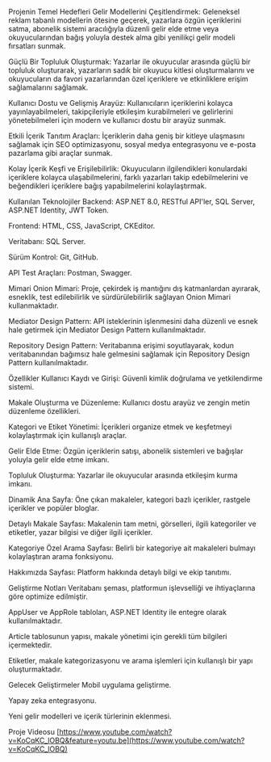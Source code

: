 Projenin Temel Hedefleri
Gelir Modellerini Çeşitlendirmek: Geleneksel reklam tabanlı modellerin ötesine geçerek, yazarlara özgün içeriklerini satma, abonelik sistemi aracılığıyla düzenli gelir elde etme veya okuyucularından bağış yoluyla destek alma gibi yenilikçi gelir modeli fırsatları sunmak.

Güçlü Bir Topluluk Oluşturmak: Yazarlar ile okuyucular arasında güçlü bir topluluk oluşturarak, yazarların sadık bir okuyucu kitlesi oluşturmalarını ve okuyucuların da favori yazarlarından özel içeriklere ve etkinliklere erişim sağlamalarını sağlamak.

Kullanıcı Dostu ve Gelişmiş Arayüz: Kullanıcıların içeriklerini kolayca yayınlayabilmeleri, takipçileriyle etkileşim kurabilmeleri ve gelirlerini yönetebilmeleri için modern ve kullanıcı dostu bir arayüz sunmak.

Etkili İçerik Tanıtım Araçları: İçeriklerin daha geniş bir kitleye ulaşmasını sağlamak için SEO optimizasyonu, sosyal medya entegrasyonu ve e-posta pazarlama gibi araçlar sunmak.

Kolay İçerik Keşfi ve Erişilebilirlik: Okuyucuların ilgilendikleri konulardaki içeriklere kolayca ulaşabilmelerini, farklı yazarları takip edebilmelerini ve beğendikleri içeriklere bağış yapabilmelerini kolaylaştırmak.

Kullanılan Teknolojiler
Backend: ASP.NET 8.0, RESTful API'ler, SQL Server, ASP.NET Identity, JWT Token.

Frontend: HTML, CSS, JavaScript, CKEditor.

Veritabanı: SQL Server.

Sürüm Kontrol: Git, GitHub.

API Test Araçları: Postman, Swagger.

Mimari
Onion Mimari: Proje, çekirdek iş mantığını dış katmanlardan ayırarak, esneklik, test edilebilirlik ve sürdürülebilirlik sağlayan Onion Mimari kullanmaktadır.

Mediator Design Pattern: API isteklerinin işlenmesini daha düzenli ve esnek hale getirmek için Mediator Design Pattern kullanılmaktadır.

Repository Design Pattern: Veritabanına erişimi soyutlayarak, kodun veritabanından bağımsız hale gelmesini sağlamak için Repository Design Pattern kullanılmaktadır.

Özellikler
Kullanıcı Kaydı ve Girişi: Güvenli kimlik doğrulama ve yetkilendirme sistemi.

Makale Oluşturma ve Düzenleme: Kullanıcı dostu arayüz ve zengin metin düzenleme özellikleri.

Kategori ve Etiket Yönetimi: İçerikleri organize etmek ve keşfetmeyi kolaylaştırmak için kullanışlı araçlar.

Gelir Elde Etme: Özgün içeriklerin satışı, abonelik sistemleri ve bağışlar yoluyla gelir elde etme imkanı.

Topluluk Oluşturma: Yazarlar ile okuyucular arasında etkileşim kurma imkanı.

Dinamik Ana Sayfa: Öne çıkan makaleler, kategori bazlı içerikler, rastgele içerikler ve popüler bloglar.

Detaylı Makale Sayfası: Makalenin tam metni, görselleri, ilgili kategoriler ve etiketler, yazar bilgisi ve diğer ilgili içerikler.

Kategoriye Özel Arama Sayfası: Belirli bir kategoriye ait makaleleri bulmayı kolaylaştıran arama fonksiyonu.

Hakkımızda Sayfası: Platform hakkında detaylı bilgi ve ekip tanıtımı.

Geliştirme Notları
Veritabanı şeması, platformun işlevselliği ve ihtiyaçlarına göre optimize edilmiştir.

AppUser ve AppRole tabloları, ASP.NET Identity ile entegre olarak kullanılmaktadır.

Article tablosunun yapısı, makale yönetimi için gerekli tüm bilgileri içermektedir.

Etiketler, makale kategorizasyonu ve arama işlemleri için kullanışlı bir yapı oluşturmaktadır.

Gelecek Geliştirmeler
Mobil uygulama geliştirme.

Yapay zeka entegrasyonu.

Yeni gelir modelleri ve içerik türlerinin eklenmesi.

Proje Videosu [https://www.youtube.com/watch?v=KoCqKC_lOBQ&feature=youtu.be](https://www.youtube.com/watch?v=KoCqKC_lOBQ)
